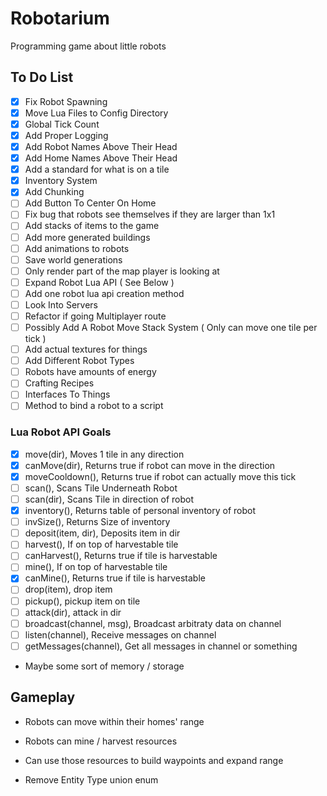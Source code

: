 # Robotarium

Programming game about little robots

## To Do List

- [x] Fix Robot Spawning
- [x] Move Lua Files to Config Directory
- [x] Global Tick Count
- [x] Add Proper Logging
- [x] Add Robot Names Above Their Head
- [x] Add Home Names Above Their Head
- [x] Add a standard for what is on a tile
- [x] Inventory System
- [x] Add Chunking
- [ ] Add Button To Center On Home
- [ ] Fix bug that robots see themselves if they are larger than 1x1
- [ ] Add stacks of items to the game
- [ ] Add more generated buildings
- [ ] Add animations to robots
- [ ] Save world generations
- [ ] Only render part of the map player is looking at
- [ ] Expand Robot Lua API ( See Below )
- [ ] Add one robot lua api creation method
- [ ] Look Into Servers
- [ ] Refactor if going Multiplayer route
- [ ] Possibly Add A Robot Move Stack System ( Only can move one tile per tick )
- [ ] Add actual textures for things
- [ ] Add Different Robot Types
- [ ] Robots have amounts of energy
- [ ] Crafting Recipes
- [ ] Interfaces To Things
- [ ] Method to bind a robot to a script

### Lua Robot API Goals

- [x] move(dir), Moves 1 tile in any direction
- [x] canMove(dir), Returns true if robot can move in the direction
- [x] moveCooldown(), Returns true if robot can actually move this tick
- [ ] scan(), Scans Tile Underneath Robot
- [ ] scan(dir), Scans Tile in direction of robot
- [x] inventory(), Returns table of personal inventory of robot
- [ ] invSize(), Returns Size of inventory
- [ ] deposit(item, dir), Deposits item in dir
- [ ] harvest(), If on top of harvestable tile
- [ ] canHarvest(), Returns true if tile is harvestable
- [ ] mine(), If on top of harvestable tile
- [x] canMine(), Returns true if tile is harvestable
- [ ] drop(item), drop item
- [ ] pickup(), pickup item on tile
- [ ] attack(dir), attack in dir
- [ ] broadcast(channel, msg), Broadcast arbitraty data on channel
- [ ] listen(channel), Receive messages on channel
- [ ] getMessages(channel), Get all messages in channel or something

- Maybe some sort of memory / storage

## Gameplay

- Robots can move within their homes' range
- Robots can mine / harvest resources
- Can use those resources to build waypoints and expand range

- Remove Entity Type union enum
